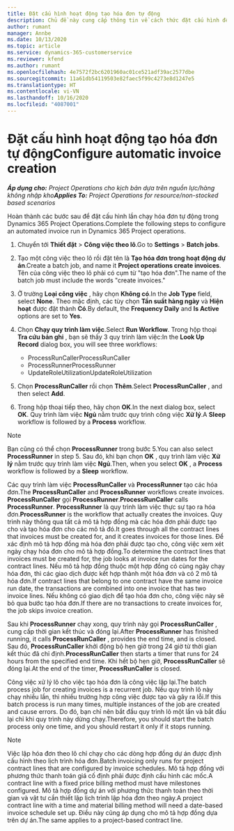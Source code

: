```yaml
---
title: Đặt cấu hình hoạt động tạo hóa đơn tự động
description: Chủ đề này cung cấp thông tin về cách thức đặt cấu hình để hệ thống tự động tạo hóa đơn.
author: rumant
manager: Annbe
ms.date: 10/13/2020
ms.topic: article
ms.service: dynamics-365-customerservice
ms.reviewer: kfend
ms.author: rumant
ms.openlocfilehash: 4e7572f2bc6201960ac01ce521adf39ac2577dbe
ms.sourcegitcommit: 11a61db54119503e82faec5f99c4273e8d1247e5
ms.translationtype: HT
ms.contentlocale: vi-VN
ms.lasthandoff: 10/16/2020
ms.locfileid: "4087001"
---
```

# <a name="configure-automatic-invoice-creation"></a><span data-ttu-id="cc046-103">Đặt cấu hình hoạt động tạo hóa đơn tự động</span><span class="sxs-lookup"><span data-stu-id="cc046-103">Configure automatic invoice creation</span></span>

<span data-ttu-id="cc046-104">_**Áp dụng cho:** Project Operations cho kịch bản dựa trên nguồn lực/hàng không nhập kho_</span><span class="sxs-lookup"><span data-stu-id="cc046-104">_**Applies To:** Project Operations for resource/non-stocked based scenarios_</span></span>


<span data-ttu-id="cc046-105">Hoàn thành các bước sau để đặt cấu hình lần chạy hóa đơn tự động trong Dynamics 365 Project Operations.</span><span class="sxs-lookup"><span data-stu-id="cc046-105">Complete the following steps to configure an automated invoice run in Dynamics 365 Project operations.</span></span>

1. <span data-ttu-id="cc046-106">Chuyển tới **Thiết đặt** > **Công việc theo lô**.</span><span class="sxs-lookup"><span data-stu-id="cc046-106">Go to **Settings** > **Batch jobs**.</span></span>
2. <span data-ttu-id="cc046-107">Tạo một công việc theo lô rồi đặt tên là **Tạo hóa đơn trong hoạt động dự án**.</span><span class="sxs-lookup"><span data-stu-id="cc046-107">Create a batch job, and name it **Project operations create invoices**.</span></span> <span data-ttu-id="cc046-108">Tên của công việc theo lô phải có cụm từ "tạo hóa đơn".</span><span class="sxs-lookup"><span data-stu-id="cc046-108">The name of the batch job must include the words "create invoices."</span></span>
3. <span data-ttu-id="cc046-109">Ở trường **Loại công việc** , hãy chọn **Không có**.</span><span class="sxs-lookup"><span data-stu-id="cc046-109">In the **Job Type** field, select **None**.</span></span> <span data-ttu-id="cc046-110">Theo mặc định, các tùy chọn **Tần suất hàng ngày** và **Hiện hoạt** được đặt thành **Có**.</span><span class="sxs-lookup"><span data-stu-id="cc046-110">By default, the **Frequency Daily** and **Is Active** options are set to **Yes**.</span></span>
4. <span data-ttu-id="cc046-111">Chọn **Chạy quy trình làm việc**.</span><span class="sxs-lookup"><span data-stu-id="cc046-111">Select **Run Workflow**.</span></span> <span data-ttu-id="cc046-112">Trong hộp thoại **Tra cứu bản ghi** , bạn sẽ thấy 3 quy trình làm việc:</span><span class="sxs-lookup"><span data-stu-id="cc046-112">In the **Look Up Record** dialog box, you will see three workflows:</span></span>

    - <span data-ttu-id="cc046-113">ProcessRunCaller</span><span class="sxs-lookup"><span data-stu-id="cc046-113">ProcessRunCaller</span></span>
    - <span data-ttu-id="cc046-114">ProcessRunner</span><span class="sxs-lookup"><span data-stu-id="cc046-114">ProcessRunner</span></span>
    - <span data-ttu-id="cc046-115">UpdateRoleUtilization</span><span class="sxs-lookup"><span data-stu-id="cc046-115">UpdateRoleUtilization</span></span>

5. <span data-ttu-id="cc046-116">Chọn **ProcessRunCaller** rồi chọn **Thêm**.</span><span class="sxs-lookup"><span data-stu-id="cc046-116">Select **ProcessRunCaller** , and then select **Add**.</span></span>
6. <span data-ttu-id="cc046-117">Trong hộp thoại tiếp theo, hãy chọn **OK**.</span><span class="sxs-lookup"><span data-stu-id="cc046-117">In the next dialog box, select **OK**.</span></span> <span data-ttu-id="cc046-118">Quy trình làm việc **Ngủ** nằm trước quy trình công việc **Xử lý**.</span><span class="sxs-lookup"><span data-stu-id="cc046-118">A **Sleep** workflow is followed by a **Process** workflow.</span></span>

  > [!NOTE]
  > <span data-ttu-id="cc046-119">Bạn cũng có thể chọn **ProcessRunner** trong bước 5.</span><span class="sxs-lookup"><span data-stu-id="cc046-119">You can also select **ProcessRunner** in step 5.</span></span> <span data-ttu-id="cc046-120">Sau đó, khi bạn chọn **OK** , quy trình làm việc **Xử lý** nằm trước quy trình làm việc **Ngủ**.</span><span class="sxs-lookup"><span data-stu-id="cc046-120">Then, when you select **OK** , a **Process** workflow is followed by a **Sleep** workflow.</span></span>

<span data-ttu-id="cc046-121">Các quy trình làm việc **ProcessRunCaller** và **ProcessRunner** tạo các hóa đơn.</span><span class="sxs-lookup"><span data-stu-id="cc046-121">The **ProcessRunCaller** and **ProcessRunner** workflows create invoices.</span></span> <span data-ttu-id="cc046-122">**ProcessRunCaller** gọi **ProcessRunner**.</span><span class="sxs-lookup"><span data-stu-id="cc046-122">**ProcessRunCaller** calls **ProcessRunner**.</span></span> <span data-ttu-id="cc046-123">**ProcessRunner** là quy trình làm việc thực sự tạo ra hóa đơn.</span><span class="sxs-lookup"><span data-stu-id="cc046-123">**ProcessRunner** is the workflow that actually creates the invoices.</span></span> <span data-ttu-id="cc046-124">Quy trình này thông qua tất cả mô tả hợp đồng mà các hóa đơn phải được tạo cho và tạo hóa đơn cho các mô tả đó.</span><span class="sxs-lookup"><span data-stu-id="cc046-124">It goes through all the contract lines that invoices must be created for, and it creates invoices for those lines.</span></span> <span data-ttu-id="cc046-125">Để xác định mô tả hợp đồng mà hóa đơn phải được tạo cho, công việc xem xét ngày chạy hóa đơn cho mô tả hợp đồng.</span><span class="sxs-lookup"><span data-stu-id="cc046-125">To determine the contract lines that invoices must be created for, the job looks at invoice run dates for the contract lines.</span></span> <span data-ttu-id="cc046-126">Nếu mô tả hợp đồng thuộc một hợp đồng có cùng ngày chạy hóa đơn, thì các giao dịch được kết hợp thành một hóa đơn và có 2 mô tả hóa đơn.</span><span class="sxs-lookup"><span data-stu-id="cc046-126">If contract lines that belong to one contract have the same invoice run date, the transactions are combined into one invoice that has two invoice lines.</span></span> <span data-ttu-id="cc046-127">Nếu không có giao dịch để tạo hóa đơn cho, công việc này sẽ bỏ qua bước tạo hóa đơn.</span><span class="sxs-lookup"><span data-stu-id="cc046-127">If there are no transactions to create invoices for, the job skips invoice creation.</span></span>

<span data-ttu-id="cc046-128">Sau khi **ProcessRunner** chạy xong, quy trình này gọi **ProcessRunCaller** , cung cấp thời gian kết thúc và đóng lại.</span><span class="sxs-lookup"><span data-stu-id="cc046-128">After **ProcessRunner** has finished running, it calls **ProcessRunCaller** , provides the end time, and is closed.</span></span> <span data-ttu-id="cc046-129">Sau đó, **ProcessRunCaller** khởi động bộ hẹn giờ trong 24 giờ từ thời gian kết thúc đã chỉ định.</span><span class="sxs-lookup"><span data-stu-id="cc046-129">**ProcessRunCaller** then starts a timer that runs for 24 hours from the specified end time.</span></span> <span data-ttu-id="cc046-130">Khi hết bộ hẹn giờ, **ProcessRunCaller** sẽ đóng lại.</span><span class="sxs-lookup"><span data-stu-id="cc046-130">At the end of the timer, **ProcessRunCaller** is closed.</span></span>

<span data-ttu-id="cc046-131">Công việc xử lý lô cho việc tạo hóa đơn là công việc lặp lại.</span><span class="sxs-lookup"><span data-stu-id="cc046-131">The batch process job for creating invoices is a recurrent job.</span></span> <span data-ttu-id="cc046-132">Nếu quy trình lô này chạy nhiều lần, thì nhiều trường hợp công việc được tạo và gây ra lỗi.</span><span class="sxs-lookup"><span data-stu-id="cc046-132">If this batch process is run many times, multiple instances of the job are created and cause errors.</span></span> <span data-ttu-id="cc046-133">Do đó, bạn chỉ nên bắt đầu quy trình lô một lần và bắt đầu lại chỉ khi quy trình này dừng chạy.</span><span class="sxs-lookup"><span data-stu-id="cc046-133">Therefore, you should start the batch process only one time, and you should restart it only if it stops running.</span></span>

> [!NOTE]
> <span data-ttu-id="cc046-134">Việc lập hóa đơn theo lô chỉ chạy cho các dòng hợp đồng dự án được định cấu hình theo lịch trình hóa đơn.</span><span class="sxs-lookup"><span data-stu-id="cc046-134">Batch invoicing only runs for project contract lines that are configured by invoice schedules.</span></span> <span data-ttu-id="cc046-135">Mô tả hợp đồng với phương thức thanh toán giá cố định phải được định cấu hình các mốc.</span><span class="sxs-lookup"><span data-stu-id="cc046-135">A contract line with a fixed price billing method must have milestones configured.</span></span> <span data-ttu-id="cc046-136">Mô tả hợp đồng dự án với phương thức thanh toán theo thời gian và vật tư cần thiết lập lịch trình lập hóa đơn theo ngày.</span><span class="sxs-lookup"><span data-stu-id="cc046-136">A project contract line with a time and material billing method will need a date-based invoice schedule set up.</span></span> <span data-ttu-id="cc046-137">Điều này cũng áp dụng cho mô tả hợp đồng dựa trên dự án.</span><span class="sxs-lookup"><span data-stu-id="cc046-137">The same applies to a project-based contract line.</span></span>     
